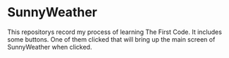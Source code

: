 # SunnyWeather
This repositorys record my process of learning The First Code.
It includes some buttons. One of them clicked that will bring up the main screen of SunnyWeather when clicked.
